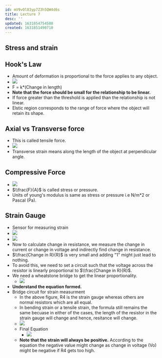 ```yaml
---
id: mV9vOl83yp7Z3h5QW4d6s
title: Lecture 7
desc: ''
updated: 1631854754508
created: 1631851490710
---
```


## Stress and strain

## Hook's Law

- Amount of deformation is proportional to the force applies to any object.
- ![](/assets/images/2021-09-17-09-41-24.png)
- F = k\*(Change in length)
- **Note that the force should be small for the relationship to be linear.**
- If force greater than the threshold is applied than the relationship is not linear.
- Elstic region corresponds to the range of force where the object will retain its shape.

## Axial vs Transverse force

- This is called tensile force.
- ![](/assets/images/2021-09-17-09-45-18.png)
- Transverse strain means along the length of the object at perpendicular angle.

## Compressive Force

- ![](/assets/images/2021-09-17-09-48-42.png)
- $\\frac{F}{A}$ is called stress or pressure.
- Units of young's modulus is same as stress or pressure i.e N/m\*2 or Pascal (Pa).

## Strain Gauge

- Sensor for measuring strain
- ![](/assets/images/2021-09-17-10-07-40.png)
- ![](/assets/images/2021-09-17-10-10-23.png)
- Now to calculate change in resistance, we measure the change in current or change in voltage and indirectly find change in resistance.
- $\\frac{Change in R}{R}$ is very small and adding "1" might just lead to nothing.
- To avoid this, we need to set a circuit such that the voltage across the resistor is linearly proportional to $\\frac{Change in R}{R}$.
- We need a wheatstone bridge to get the linear proportionality.
  - ![](/assets/images/2021-09-17-10-16-43.png)
- **Understand the equation formed.**
- Bridge circuit for strain measurment
  - In the above figure, R4 is the strain gauge whereas others are normal resistors which are all equal.
  - In bending strain or a tensile strain, the formula still remains the same becuase in either of the cases, the length of the resistor in the strain gauge will change and hence, resitance will change.
  - ![](/assets/images/2021-09-17-10-22-11.png)
  - Final Equation
    - ![](/assets/images/2021-09-17-10-24-07.png)
  - **Note that the strain will always be positive.** According to the equation the negative value might change as change in voltage (Vo) might be negative if R4 gets too high.

